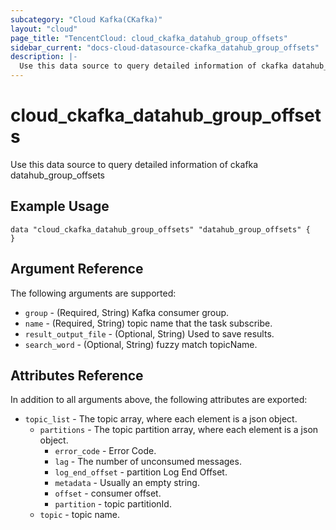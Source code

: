 ```yaml
---
subcategory: "Cloud Kafka(CKafka)"
layout: "cloud"
page_title: "TencentCloud: cloud_ckafka_datahub_group_offsets"
sidebar_current: "docs-cloud-datasource-ckafka_datahub_group_offsets"
description: |-
  Use this data source to query detailed information of ckafka datahub_group_offsets
---
```


# cloud_ckafka_datahub_group_offsets

Use this data source to query detailed information of ckafka datahub_group_offsets

## Example Usage

```hcl
data "cloud_ckafka_datahub_group_offsets" "datahub_group_offsets" {
}
```

## Argument Reference

The following arguments are supported:

* `group` - (Required, String) Kafka consumer group.
* `name` - (Required, String) topic name that the task subscribe.
* `result_output_file` - (Optional, String) Used to save results.
* `search_word` - (Optional, String) fuzzy match topicName.

## Attributes Reference

In addition to all arguments above, the following attributes are exported:

* `topic_list` - The topic array, where each element is a json object.
  * `partitions` - The topic partition array, where each element is a json object.
    * `error_code` - Error Code.
    * `lag` - The number of unconsumed messages.
    * `log_end_offset` - partition Log End Offset.
    * `metadata` - Usually an empty string.
    * `offset` - consumer offset.
    * `partition` - topic partitionId.
  * `topic` - topic name.


